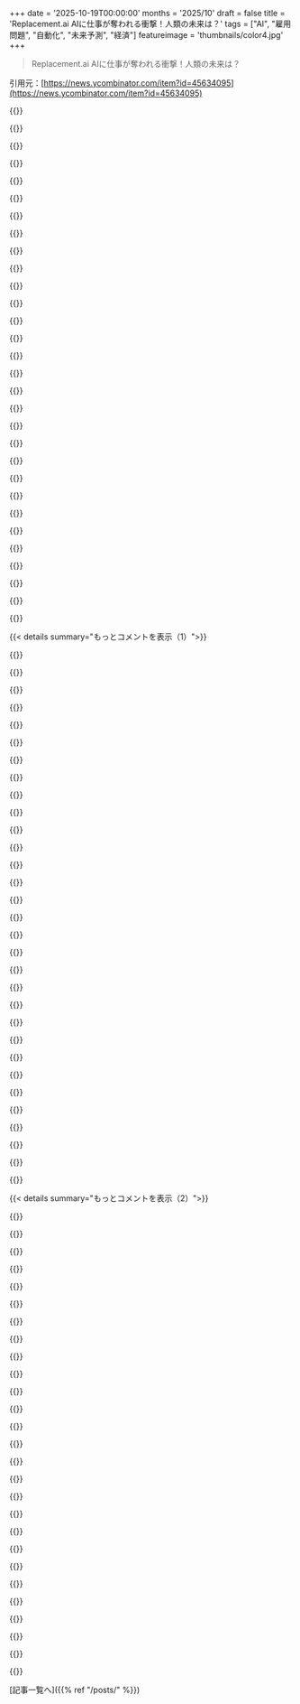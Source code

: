 +++
date = '2025-10-19T00:00:00'
months = '2025/10'
draft = false
title = 'Replacement.ai AIに仕事が奪われる衝撃！人類の未来は？'
tags = ["AI", "雇用問題", "自動化", "未来予測", "経済"]
featureimage = 'thumbnails/color4.jpg'
+++

> Replacement.ai AIに仕事が奪われる衝撃！人類の未来は？

引用元：[https://news.ycombinator.com/item?id=45634095](https://news.ycombinator.com/item?id=45634095)




{{<matomeQuote body="個人的には、ロボットが仕事を奪うっていうのはロボットに反対する理由にならないと思う。ロボットがより良く速くできるなら、ロボットがやるべきだね。問題はロボットじゃなく、僕ら人間が収入を仕事に頼ってる構造にあるんだ。これはAI企業の責任じゃなくて、政府の役割だよ。AIを禁止してイノベーションを妨げるんじゃなくて、社会が前に進む準備をするべきだね。" userName="TechSquidTV" createdAt="2025/10/19 15:12:51" color="#38d3d3">}}




{{<matomeQuote body="結局、一握りの人が全ての富を独占し、他の誰も何も持たない状態になるだろうね。誰も物を買わないからロボットも機能せず、世界経済システムは完全に崩壊するよ。大規模な暴動、飢餓戦争、政治的激変、第三次世界大戦だ。相手が核攻撃する前にこっちから核攻撃するんだ。" userName="reactordev" createdAt="2025/10/19 15:25:06" color="">}}




{{<matomeQuote body="それも一つのシナリオだけど、他にもあるよ。オープンウェイトモデルはたくさんあるし。AIの所有が広く分散される可能性だってあるんじゃないかな？原子力発電所よりソーラーパネルみたいなものかもしれないよ。" userName="skybrian" createdAt="2025/10/19 15:32:21" color="">}}




{{<matomeQuote body="ロボットが仕事を奪うっていうのは、たとえロボットがより良く速くできても、反対する正当な理由になるよ。1) 人間は仕事から恩恵を受け、2) 人間の利益が最終目標、という前提があるからね。多くの人は生計のために仕事に依存しているし、2)は自明だ。社会システムが十分早く再構築されて、人間がロボットがする仕事の報酬に依存しなくなれば変わるけど、それは起きないだろうな。" userName="strogonoff" createdAt="2025/10/19 16:13:28" color="#38d3d3">}}




{{<matomeQuote body="人から仕事を取り上げるのはテクノロジーの定義みたいなもんだよ。労力を減らすために発明するんだ。仕事をなくすのは良いことだから発明って人気なんだね。結局、仕事の量は比較的変わらず、同じ労力でより多くのことを成し遂げられるようになる。何千年もの間、みんなが失業する代わりに生活水準が上がってきたのはそのためだ。テクノロジーで浮いた労力を使って、より多くのことを達成してきたんだ。" userName="JimDabell" createdAt="2025/10/19 17:02:26" color="#38d3d3">}}




{{<matomeQuote body="人間は機械に思考を委ねれば自由になれると期待したけど、それは機械を持つ他の人間に彼らを奴隷にさせるだけだった。-- Frank Herbert, Dune。政府は他人に権力を持つ人の集まりにすぎない。人間を凌駕する機械を持つ人は前例のない力を持つだろうし、彼らが政府になっていくだろうね。今でも企業は政府の一部だ。だから、政府の役割だって言うのがよく分からないな。誰がするんだ？もし民主主義だとしたら、みんなの問題ってこと？じゃあ解決策を議論して投票しようか？" userName="didibus" createdAt="2025/10/19 17:19:02" color="#ff5c5c">}}




{{<matomeQuote body="所得税収入のほとんどを失いながら、政府はどうやってセーフティネットを2～3桁も拡大するお金を見つけるんだろうね？" userName="overfeed" createdAt="2025/10/19 15:36:12" color="">}}




{{<matomeQuote body="1) 人間は仕事から恩恵を受け、2) 人間の利益が最終目標、って話があったけど、人間が週40時間働かないと飢えるなんて自然の法則はないよ。仕事への現在の依存は結果であって、目標じゃないんだ。" userName="thunky" createdAt="2025/10/20 00:48:06" color="#38d3d3">}}




{{<matomeQuote body="請求書を払うのが今の現実。社会の役に立つことや社会的なつながりから満足感を得るのは、人間の心理的性質だね。人間の仕事をロボットに置き換える作業には、1) 人々が請求書を払える仕事を持つ能力と人生の意味を創造する能力に影響すること、2) テクノロジーエリートに富が集中すること、そして3) 人類を助けるという理論的な結果がある。僕らが善意で行動するなら、（1）に取り組む努力を（3）と同じくらい払うべきだ。僕らの多くはテックエリートに近く、（2）から恩恵を受けているから、（1）について気にしないようインセンティブが働く。だから時々言い聞かせる必要があるんだ。もし純粋に（3）だけを考えているなら、それは独裁者と大差ないよ。" userName="strogonoff" createdAt="2025/10/20 14:56:36" color="#785bff">}}




{{<matomeQuote body="給料のために働くのは人為的な現実で、変えられるはず。社会貢献は仕事だけじゃないし、仕事が唯一の道ってのは洗脳だろ。テクノロジーを止めるんじゃなくて、人間や政府を何とかすべきだよな。Andrew Yang以外、まともにこの話してる政治家いないし。" userName="thunky" createdAt="2025/10/20 18:14:42" color="#ff5c5c">}}




{{<matomeQuote body="テクノロジーが有害じゃないのは、理想の現実があるからって言うけど、現実は違うだろ。人は社会的な生き物で、仕事は必要とされる感覚を与えてくれるんだよ。ロボットで仕事を奪うだけじゃ富の移転でしかない。ロボット開発はできるのに、その先の社会を考えるのが無理って、それこそ「小さな脳」だよな。" userName="strogonoff" createdAt="2025/10/21 12:20:51" color="#45d325">}}




{{<matomeQuote body="収入は家とか食料とか医療に必要だろ。でもロボットがほとんどの仕事をしたら、物のコストはほぼゼロになるはず。政府が生活必需品を配るようになって、お金はほとんどいらなくなるんじゃない？それでもextraなものが欲しければ、もっと短い時間で働けばいいんだよ。" userName="risyachka" createdAt="2025/10/19 15:43:26" color="">}}




{{<matomeQuote body="テクノロジー制限の話なら「現実が違えば無害」って言うのもアリだよ。仕事が充実感くれるって言うのは、君が恵まれてるからだろ。仕事が嫌いな人や、無意味に感じてる人もいるんだ。仕事以外の場所でだって、もっと良い人間関係や充実感は得られるし。ロボットに仕事が奪われる現実はもう来てるんだから、なんとか考えろよ。" userName="thunky" createdAt="2025/10/21 15:58:48" color="#785bff">}}




{{<matomeQuote body="「政府」は人を支配する集団って言うけど、本来は一部の人間が富や権力を独占するのを防ぐための仕組みになるべきだろ。" userName="bittercynic" createdAt="2025/10/19 17:23:18" color="">}}




{{<matomeQuote body="AIとかロボットの進化には、ポスト希少性社会の考え方が必須だろ。それが先か後かはともかく、そういう社会の仕組みがないと、未来はただの「近未来版農奴制」になっちゃうぞ。乗り越えられないディストピアだ。" userName="Loughla" createdAt="2025/10/19 15:21:00" color="#ff5c5c">}}




{{<matomeQuote body="「現実が違えば無害」なんて発言、バカげてると言いたいだけなんだよ。現実は変わらないんだから。仕事を奪うのは、陸で暮らす人の足を切るようなもんだ。仕事が好きだろうと嫌いだろうと、奪われたら大変だろ。ロボットが仕事を奪う現実はまだ来てない。だって関係者は問題を認めず、耳を塞いで叫んでるだけだもん。もう話が通じないな。" userName="strogonoff" createdAt="2025/10/22 11:59:25" color="#785bff">}}




{{<matomeQuote body="AIの話がファンタジーだってんなら、なんでみんなAIを「所有」できるって思い込んでるんだ？人間のうぬぼれだけで超知能AIをコントロールできるわけないだろ。" userName="candiddevmike" createdAt="2025/10/19 15:42:26" color="">}}




{{<matomeQuote body="政府はもう、民間企業、特にハイテク分野を規制する力も権限もないだろ。" userName="lwhi" createdAt="2025/10/19 16:08:44" color="">}}




{{<matomeQuote body="「全く起きてない」って言うけど、自動化は進んでるんだから、その現実にちゃんと対処しろよ。問題を話しても耳塞いで叫んでるだけって意見には、マジで同意するね。" userName="thunky" createdAt="2025/10/22 12:10:36" color="">}}




{{<matomeQuote body="オートメーションって、自然の力じゃなくて、裕福な一部の人間が多くの人に押し付けてるんだよ。避けられない現実みたいに言われてるけど、まだ止めることはできるはずさ。何千年と適応してきた現実とは違う、人工的な変化なんだから。" userName="strogonoff" createdAt="2025/10/22 12:19:23" color="#ff5733">}}




{{<matomeQuote body="こんなやり方でうまくいったことなんてないだろ？政策はいつも国民に嫌われてるのに、権力者は勝手に進めるんだからな。" userName="serial_dev" createdAt="2025/10/19 17:30:55" color="">}}




{{<matomeQuote body="もちろん政府には国民を代表する権限があるに決まってるだろ。もし政府が代表しないなら、一体誰がするんだよ？" userName="xpe" createdAt="2025/10/19 16:47:00" color="">}}




{{<matomeQuote body="多くの人に害を与えるなんて言ってないよ。技術の進歩は避けられないし、いいことだ。ロボットが人間の代わりに仕事をするのは進歩だろ。もし社会が技術と共に進化できないなら、それは俺たちのせい、政府のせいだ。富裕層はすでに全てを支配してるんだから、公平な社会なんて目標はもう死んでるんだよ。" userName="thunky" createdAt="2025/10/22 13:18:51" color="#785bff">}}




{{<matomeQuote body="俺のしょぼいRTXと、お前のスーパーコンピュータークラスターとAIトレーニングのエコノミー。課題は「市場で競争しろ」。さあ、やってみろよ。" userName="gnarlouse" createdAt="2025/10/19 15:54:25" color="">}}




{{<matomeQuote body="政府が問題を解決するまで、全員をAIで失業させるべきじゃない。AI企業は今、人を危険に晒してるんだから、解決策が見つかるまではスピードを落とすべきだ。政府は問題を解決したがってる人も多いけど、それを阻止しようとする人もいる。AI企業を動かしてる富豪たちが、そもそもの問題の一部なんだよ。" userName="franga2000" createdAt="2025/10/19 15:53:58" color="#ff5733">}}




{{<matomeQuote body="今回はマジで違うよ。人間ができること全部をロボットがより安く、うまくやるなら、人間は生産から完全に締め出される。人間は生きるのに最低限の消費がいるけど、ロボットにはいらない。ほとんどの人は賃金で生活してるから、それがなくなれば生きていけない。残るのは、お金持ちだけになるだろうね。" userName="tuatoru" createdAt="2025/10/19 22:57:36" color="#ff33a1">}}




{{<matomeQuote body="政府に国民を代表する権限がないなんて、俺は言ってないだろ？" userName="lwhi" createdAt="2025/10/19 16:59:03" color="">}}




{{<matomeQuote body="AI企業が制御できないスーパーAIを作りたいと、なんで決めつけるんだ？Altmanもそう言ってるし、Muskだって権力を維持したいに決まってるだろ。" userName="gnarlouse" createdAt="2025/10/19 15:57:16" color="">}}




{{<matomeQuote body="スイスを見ろよ。アメリカは民主主義じゃなくて、金権政治なんだ。" userName="pydry" createdAt="2025/10/19 18:29:50" color="">}}




{{<matomeQuote body="AIが奪うのは収入だけじゃない、人間にとっての目的もだよ。みんなが24時間365日消費者になったら、民主主義はどうなると思う？" userName="leobg" createdAt="2025/10/19 15:27:04" color="#ff5733">}}




{{< details summary="もっとコメントを表示（1）">}}

{{<matomeQuote body="「技術進歩は良いこと」っていうけど、人間が自分のためにやってる仕事をロボットが奪うのは、ロボットで儲ける奴ら以外には良くない。ロボット作ってる奴らはちょっと立ち止まって考えてみてほしいね。富める者が全て持ってるわけじゃないけど、格差はヤバい。" userName="strogonoff" createdAt="2025/10/22 13:42:56" color="#785bff">}}




{{<matomeQuote body="これってAI時代の『A Modest Proposal』みたいな最高の風刺じゃん。<br>特にリーダーの経歴がマジでヤバい。「Faithは人をクビにするのが快感で、病気の母親の世話からも早く解放されたい！」とか、サイコパスすぎワロタ。" userName="allturtles" createdAt="2025/10/19 14:42:33" color="#ff33a1">}}




{{<matomeQuote body="風刺の中には真実があるよね。YCがこのリンクをトップページから削除しないことにマジで驚いたわ。" userName="bilekas" createdAt="2025/10/19 17:35:05" color="">}}




{{<matomeQuote body="驚くことないって。みんなここでVCやYCをしょっちゅう批判してるし、それがトップページに載るのもよくあることだよ。" userName="hn_throwaway_99" createdAt="2025/10/19 19:08:48" color="">}}




{{<matomeQuote body="全くその通り。dangも「HNでYCの会社に批判的な記事が出たら、モデレートは減らす方針だ」って何度も言ってるしね。" userName="latexr" createdAt="2025/10/20 00:44:46" color="#ff5c5c">}}




{{<matomeQuote body="モデレーターを信用できないなら、なんでここにいるの？もしポリシーが嘘だっていう証拠があるなら見せてくれよ。じゃないと、ただの皮肉は議論をダメにするだけだし、嫌な雰囲気を作るだけだろ。" userName="latexr" createdAt="2025/10/20 09:10:20" color="#785bff">}}




{{<matomeQuote body="HNの奴らはみんな自分が平均以上だと思ってるから、「記事は他のアホな同僚のことだろ。俺はAIを操る側で、あいつらが福祉に頼る羽目になるんだ」って考えてるんだろうな。" userName="overfeed" createdAt="2025/10/19 18:23:42" color="#ff33a1">}}




{{<matomeQuote body="おいおい、心配すんなよ。もし本当にAIに仕事を奪われるなら、アメリカの金持ちどもは退職年齢を変えないことにビビったりしないだろ。だってそれ、デフレになるからな。代わりに… <br>https://govfacts.org/analysis/how-social-security-and-medica..." userName="pydry" createdAt="2025/10/19 18:44:31" color="#38d3d3">}}




{{<matomeQuote body="「ロンドンの知り合いの物知りなアメリカ人から確言されているんだけど、一年物の健康な子供をしっかり育てると、煮ても、焼いても、蒸しても、茹でても、とても美味しくて栄養があり、体にも良い食べ物になるんだって。フリカッセやラグーにしてもきっと美味しくいただけるだろうね。」<br>Sam Altmanは元の意味を理解できるのかな？それとも、ただ無知にキッチンに入って塩を振りまく（https://www.ft.com/content/b1804820-c74b-4d37-b112-1df882629...）だけかな？現代の金持ち連中には期待してないよ。" userName="username223" createdAt="2025/10/19 16:47:23" color="#38d3d3">}}




{{<matomeQuote body="あのFTの記事、なんで最初から最後まで読んじゃったんだろう？時間の無駄だった気もするけど、ハンニバル・レクターがキッチンにいるシーンを見てるみたいな感覚だったよ。" userName="oxag3n" createdAt="2025/10/19 17:08:31" color="">}}




{{<matomeQuote body="風刺だって気づくのに1分かかったんだから、これは良い風刺だね。" userName="sivartnotrab" createdAt="2025/10/20 19:26:49" color="">}}




{{<matomeQuote body="なんとなく分かるけど…「人間がやってたことを機械にやらせる」って、技術の歴史全部そうじゃない？「昔の仕事どうするんだ」って問題には、もうとっくに対処法を見つけててもいいはずなのにね。" userName="sincerely" createdAt="2025/10/19 14:26:22" color="#ff5c5c">}}




{{<matomeQuote body="それがラダイト運動の肝なんだよ！元のラダイト運動は、進歩そのものに反対したわけじゃない。社会規模での経済的陳腐化が引き起こす社会的な害に抵抗してたんだ。技術の歴史ってのは、同時に強力なビジネス権益がこの運動を本質的に反進歩だと中傷して、彼らの懸念に直接対処しなかった歴史でもあるんだよ…" userName="darthoctopus" createdAt="2025/10/19 14:33:06" color="#45d325">}}




{{<matomeQuote body="もしMLが人間がする一部のタスクを置き換えるだけなら、それはこれまでの技術革新と大して変わらないだろうね。<br>でもAGIを開発したら、過去に比較できるものはないよ。これまでの技術はいつも人間ができることの一部を置き換えるだけだったけど、AGIはすべてを一度に置き換えるかもしれないからね。" userName="_heimdall" createdAt="2025/10/19 14:41:20" color="#ff33a1">}}




{{<matomeQuote body="ラダイト運動に理想主義を帰しすぎるのは慎重になったほうがいいと思うよ。彼らは統一された運動じゃなかったし、社会中心的な視点から技術の進歩を考えるよりも、もっと差し迫った懸念を抱えてたんだ。ナポレオン戦争を背景にした時代を考えたら、単に怒って、自分たちの仕事を奪った機械をぶっ壊したかったとしても、誰も彼らを責められないよ。" userName="Kiro" createdAt="2025/10/19 15:47:48" color="#38d3d3">}}




{{<matomeQuote body="労働から解放されるために機械を発明したのに、労働からの自由が生活の糧を失うことを意味する経済を作り上げちゃったんだよな。" userName="merth" createdAt="2025/10/19 14:40:16" color="#785bff">}}




{{<matomeQuote body="AGIが「すべて」を置き換えるわけじゃないよ。デスクワークのほとんどは置き換わるかもしれないけど、コンピュータの外に出て現実と向き合う仕事はたくさんあるんだからね。" userName="yujzgzc" createdAt="2025/10/19 14:50:55" color="#ff5c5c">}}




{{<matomeQuote body="＞仕事を失わせた機械をぶっ壊したい。<br>いつになったらデータセンターに火が放たれ始めるんだろうね。" userName="leptons" createdAt="2025/10/19 16:20:29" color="">}}




{{<matomeQuote body="現代のLuddite運動のメッセージって分かりにくいよね。「AIの恩恵を公平に分けろ！」じゃなくて「AIは悪だ、俺たちをクビにするな！」って聞こえちゃうんだもん。" userName="scotty79" createdAt="2025/10/19 14:42:28" color="">}}




{{<matomeQuote body="汚くて危険な仕事をAIに置き換えて、人がスキルアップして良い仕事をするのは分かる。でも、優秀なホワイトカラーを大量解雇して、質は劣るけど安いソフトウェアに置き換えるのは社会全体にとって良くないよね。人間をロボットに置き換える目的って、富裕層がもっと儲けるため？それとも、人々を酷い仕事から解放して、もっと社会に貢献できるようにするため？" userName="newsclues" createdAt="2025/10/19 15:00:27" color="#38d3d3">}}




{{<matomeQuote body="＞俺たちをクビにするな<br>キャリアを失いたくないのは当然だろ。短期間に大量の仕事を失うのは大変だし、大量のキャリアを失うのは大災害だ。あと、これって不誠実だよ。AIが仕事やアートを奪ったり減らしたりするのを人々が嫌がる理由なんて、みんな分かってるんだから。どんな言葉を使っても気持ちは同じだよ。" userName="happytoexplain" createdAt="2025/10/19 14:55:49" color="#ff5733">}}




{{<matomeQuote body="＞社会全体に同じ恩恵はない<br>いや、社会への恩恵はもっと大きくなるよ。考えてみてよ。汚くて危険な仕事を置き換えても、元々他に選択肢がなかった労働者には行き場がなくて、社会の損失になることもある。でも、優秀なホワイトカラーを大量解雇したら、彼らは他の分野の仕事に就く。これまで優秀な人たちがやらなかった、人手不足で汚い・危険な仕事だよ。これはAIに直接関係ない分野にも大きな後押しになるはずだ。" userName="Ray20" createdAt="2025/10/19 15:47:41" color="#38d3d3">}}




{{<matomeQuote body="他の人が築き上げたものを壊したり燃やしたりする人には、ちょっと共感できないな。" userName="andriesm" createdAt="2025/10/19 16:36:51" color="">}}




{{<matomeQuote body="いつも産業革命時代と比べて考えちゃうな。「手でできるのに機械なんていらないだろ？」って言う頑固な年寄りもいたはずだ。でも、そういう人たちは変化に逆らわず、技術革新を受け入れて生産性を上げた人たちにすぐ不利になっちゃったんだよ。" userName="AviationAtom" createdAt="2025/10/19 14:56:34" color="#38d3d3">}}




{{<matomeQuote body="SFは好きだけど、未来を予測する上であまり良い根拠にはならないと思うんだ。特に、SFのすごく狭いテーマだけを取り上げて、「これが絶対起きる！」って断言する人がいるとね。" userName="scotty79" createdAt="2025/10/19 14:45:17" color="">}}




{{<matomeQuote body="もしLuddite運動が成功してたら、今頃もっと良い暮らしができてたかな？違う？じゃあ今回は何が違うんだ？ああ、もしかしたら彼らは結局成功したのかもね。俺は別に大金持ちの資本家でも実業家でもないけど、自分の生産手段を持ってるよ。だからNed、ありがとう――結局全部うまくいったみたいだね！" userName="CamperBob2" createdAt="2025/10/19 15:55:41" color="#ff5733">}}




{{<matomeQuote body="Amishは元気そうだし、彼らの生き方が他の人たちみたいに激しい激変のリスクにさらされてるのかは分からないな。" userName="marnett" createdAt="2025/10/19 16:55:47" color="">}}




{{<matomeQuote body="産業革命以降、平均労働時間はほぼ単調に減ってるから、長期的には俺たちはゆっくり自由になってるんだよ。でも短期的には、みんな働き続けてる。なぜなら、a) 機械は労働を補完することが多いし（今でも炭鉱夫はいるけど、生産性がはるかに高い）、b) たとえ機械が一部の仕事を完全に消滅させても（例えば氷作りとか）、それはその狭い分野を“解決”しただけだからね。元の氷作りの人たちは、別の仕事を見つけて労働市場に戻れたんだよ。" userName="brainwad" createdAt="2025/10/19 17:35:38" color="#ff33a1">}}




{{<matomeQuote body="今までの機械は人が使うために作られたけど、今の懸念は、機械が自分で自分を使えるようになるかもしれないってことだよ。" userName="orourke" createdAt="2025/10/19 15:03:48" color="">}}




{{<matomeQuote body="AI反対派は企業でなく、Open sourceプログラマーが互いを攻撃したり、アーティストがAIで遊ぶ素人を攻撃したり、人間の絶滅を心配したりしてる。俺はAIの経済的悪影響を長年議論したけど無視され、使い始めたら攻撃された。仕事ではAI使用を命じられ、負荷増の中、俺はAIの価値を引き出しうまくやってるが、反対派の同僚は厳しそうだ。" userName="Filligree" createdAt="2025/10/19 15:04:09" color="#38d3d3">}}

{{</details>}}




{{< details summary="もっとコメントを表示（2）">}}

{{<matomeQuote body="技術発展には必ず反対派がいたよね？今はまだマシで、今日のLudditesはAI企業のオフィスを壊したり、従業員や役員を吊るしたりしてないだけだ。" userName="Ray20" createdAt="2025/10/19 14:51:36" color="#ff33a1">}}




{{<matomeQuote body="最近のAGIの定義は「あらゆる知識労働を人間レベルでこなせる」だから、全ての仕事を代替する脅威だね。配管工は残ると思うかもしれないけど、知識労働が自動化されれば、肉体労働もすぐロボットで自動化されるだろう。ロボットは今、ソフトウェアに限界があるけど、Baumol’s Cost Diseaseで肉体労働が高くなれば、ハードウェア課題解決へのインセンティブが上がるからね。" userName="theptip" createdAt="2025/10/19 15:01:39" color="#45d325">}}




{{<matomeQuote body="産業革命ではきつい肉体労働から楽な情報労働へ移行したけど、今情報労働が自動化されたら、もう何も残らない！「受け入れるか死ぬか」って戦略は、社会全体では通用しない、個人的な戦略でしかないんだよ。" userName="beeflet" createdAt="2025/10/19 16:05:45" color="#ff5733">}}




{{<matomeQuote body="「人がやっていたことを機械がする」って、技術の歴史そのものだよね？機械が人間を置き換えてきたのは何世紀も前からのことだ。本当に仕事がなくなるほどになるかな？まだそんな状況には程遠い気がするんだけど。Federal Reserveがこれにどう関わるか誰か考えた？自動化は物価を安くするからインフレを抑える。インフレが十分低くて仕事がないなら、Federal Reserveは雇用創出を強く奨励するんじゃないか？" userName="collinmanderson" createdAt="2025/10/19 16:53:35" color="#45d325">}}




{{<matomeQuote body="企業って結局は人で構成されてるでしょ。データセンターを実際に作ったり保守したりする人もいるし。まさか企業の「法人格」が自分で仕事をしたわけじゃないよね？定款が勝手に立ち上がって仕事したとか？" userName="einsteinx2" createdAt="2025/10/19 17:49:04" color="">}}




{{<matomeQuote body="君はネガティブな結果を考えてないと思うよ。大量の知識労働者がAIに置き換えられてクビになったら、経済は大混乱だし、彼らの状況は悪くなる。農業が効率化して農家が工場労働者になり、工場労働者がオフィス労働者になったけど、AIに置き換えられる人々には同じような道はないんだ。" userName="newsclues" createdAt="2025/10/19 16:15:19" color="#ff5c5c">}}




{{<matomeQuote body="ロボットが全ての分野でソフトウェアに限界があるとは思わないな…。それに、たとえAIが超人的なソフトウェア開発者になったとしても、ソフトウェア開発のコストがゼロになることはないだろう。" userName="yujzgzc" createdAt="2025/10/19 16:11:33" color="">}}




{{<matomeQuote body="SFは未来予測に向かないって言うけど、Nineteen Eighty-Fourは別だろ！The Cultureの世界みたいに、AIが全部やってくれて人間は好きなことだけする生活、マジで理想だわ。AIも人間を面白いって思ってるとか、最高じゃん。" userName="Flere-Imsaho" createdAt="2025/10/19 18:16:26" color="#ff33a1">}}




{{<matomeQuote body="経済がダメになるって？違う違う、AIのおかげで経済はむしろ強くて効率的になってるんだぜ。AIで職を失った奴らには、社会に役立つ「本当の仕事」をするもっと良い道があるって。寄生するのやめて、ちゃんと生産的なことしろよ。モノは勝手に生まれないんだから、汗水たらして働けって話。" userName="Ray20" createdAt="2025/10/19 16:53:54" color="">}}




{{<matomeQuote body="機械が労働を解放するって？それ、ちょっとロマンチックすぎない？機械を導入して労働者を置き換えるのは、結局雇い主が効率上げて、もっと儲けたいからに決まってるじゃん。" userName="fainpul" createdAt="2025/10/19 15:24:07" color="">}}




{{<matomeQuote body="もうとっくにそんな感じじゃん。世の中の仕事、ほとんどがフェイクだよ。" userName="beeflet" createdAt="2025/10/19 17:04:10" color="">}}




{{<matomeQuote body="https://replacement.ai/complaints ここでAIの規制について陳情できるよ。自動生成メッセージは、AI技術のガードレール不足にマジで心配してるって内容。家族や子供をリスクから守る強い保護が必要で、企業に任せるのは無理。AIは子供の操作とか生物兵器、ディープフェイク、大量失業とかヤバいリスクがあるから、連邦政府に強い規制を求めて、州の独自規制も邪魔しないでってさ。場所はNew Yorkだって。" userName="andai" createdAt="2025/10/19 15:51:12" color="#ff5c5c">}}




{{<matomeQuote body="あちゃー、残念。LinkedInでシェアしちゃったけど、これ見て速攻消したわ。AIが人間を経済から追い出すのが馬鹿げてるって世間に知ってもらうのは大賛成だし、オープンな議論もウェルカムだけど、なんか少数のチームが全部コントロールしようとするのは勘弁してほしいんだよね。" userName="riazrizvi" createdAt="2025/10/19 15:55:12" color="">}}




{{<matomeQuote body="君が言う「少数のチーム」って、他の人にとっては「草の根政治」かもしれないぜ？それってさ、上から目線の政治とは違うやり方なんだよ。良いアイデアは大事だけど、実際に役立つには行動しないと意味ないだろ。" userName="Atreiden" createdAt="2025/10/19 23:38:21" color="">}}




{{<matomeQuote body="草の根政治って言っても、俺が嫌なのは、まだ早いのに政府に丸投げしようとする動きなんだよな。その前に、健全な議論を重ねて、SNSでみんなが意見を出し合って、ミームとか風刺とかで盛り上がってさ。まだ政治家にどう言えばいいか決まってないんだから、そういう段階が必要だろ。" userName="riazrizvi" createdAt="2025/10/20 00:48:56" color="#38d3d3">}}




{{<matomeQuote body="SNSで文句言ったりミーム作ったりするのを直接的な政治行動の代わりにするなんて、昔から「議論に参加してる」って気分になるだけで、実際には政治に全然影響ないって、歴史が証明してるだろ。" userName="DavidPiper" createdAt="2025/10/21 21:35:28" color="">}}




{{<matomeQuote body="みんながまず何が問題なのかを知るべきだし、問題自体も「熟成」が必要だよ。それなのに、まだ早い段階でPAC（政治活動委員会）を推し進めるのは、あまりにも突飛すぎるだろ。だって、ここの議論を見てわかる通り、GenAIの主要な問題について、まだみんなの意見がまとまってないじゃん。" userName="riazrizvi" createdAt="2025/10/22 20:49:59" color="#785bff">}}




{{<matomeQuote body="AIが知的財産を悪用して権利者を傷つけてるから、早急に規制すべきだよ。アメリカはもう「早く動いて破壊する」だけじゃダメ。デジタル商品を売りたいなら、まず権利者に価値があるって納得させないとね。著作権を失いたくないなら、規制は必須さ。" userName="bigyabai" createdAt="2025/10/20 00:54:13" color="#ff5733">}}




{{<matomeQuote body="地元の代表者に連絡するのは「庶民の心に定着させる」っていう目標にかなり合ってると思うな。君が考えてる全てをコントロールする小さなチームが何なのかはよく分からないけどね。" userName="levitate" createdAt="2025/10/19 20:59:24" color="">}}




{{<matomeQuote body="AIの富を公平に分配する方法について、具体的な提案を全然見かけないのはなんでだろう？いつも「労働者のためにAIをすぐ止めろ」か「心配するな、いつかみんなユートピアに住むさ」のどっちかだよね。<br>例えば、AIモデルの訓練が主なビジネスの企業は、会社の10%を市民の基本的なケア（食料、水、電気など）を長期的に確立する基金に寄付すべきだ、とかどうかな？<br>「そしたらXを促進する！」って反論する人もいるだろうけど、もっと良い提案があるなら聞きたいな。" userName="nharada" createdAt="2025/10/19 17:49:26" color="#38d3d3">}}




{{<matomeQuote body="富の再分配や課税制度はまさにそのためにあるんだよ。問題は、アメリカ人がこの考え方を嫌悪してること。ほとんどの反対してる人たちにも利益があるはずなのにね。彼らは「怠け者」（暗にマイノリティや移民を指すことが多い）だと感じる人たちに一円たりとも渡したくないんだ。" userName="otterley" createdAt="2025/10/19 18:08:38" color="#785bff">}}




{{<matomeQuote body="理論的には、AIがあろうとなかろうと富の再分配の方法は分かってるんだよ。価値創造や相続に課税して、貧しい人たちを支援するか、みんなを支援するのにそのお金を使えばいい。問題は政治システムなんだ。ほとんどの先進国で富の不平等は着実に増えてるけど、国民に聞けば不平等を減らしたいと思ってる人がほとんどだよね。だから政治システムが多数の意向を達成できてないんだ。それに、ほとんどの選挙は、富の不平等を減らすみたいな長期的な価値観じゃなく、直近の政治課題（最新の戦争、スキャンダル、経済状況）で勝敗が決まるみたいだね。" userName="perlgeek" createdAt="2025/10/19 19:02:14" color="#ff5733">}}




{{<matomeQuote body="AIの富を公平に分配することと、一般的な富を公平に分配することの違いは何だろうね？主な違いは、AIの富の場合、今まさに猛スピードで大量に生み出されてるってことかな（長期的な安定性は疑問だけど）。そう考えると、「富の分配方法が分かるまでAIをすぐ止める」って提案も不合理じゃないと思うよ。問題は、富の不公平な分配を長く続けるほど、是正するのが難しくなること。だって、不公平に分配された富で利益を得た人たちが、より公平な分配に反対するためにそれを使っちゃうからね。" userName="BrenBarn" createdAt="2025/10/19 19:01:57" color="#45d325">}}




{{<matomeQuote body="AIの富を公平に分配する方法に関する提案が見当たらないのは、たぶん「考えが甘い」か「複雑すぎる」のどっちかか、両方だからだろうね。<br>例えば、政府がAIを所有するって言っても、全自動の警察が反論を弾圧できるようになったら、政府が国民を気にし続けるかな？<br>提案された10%の例も、AIが特定用途か汎用かによって変わるよ。特定用途ならアシスタントとしてパイを広げるだけだから不要。でも、汎用AIなら、企業は海外や惑星外に移転して、好き放題にできるし、君に中指を立てることもできる。AI企業が全ての力を持つから、君には何も残らないんだ。" userName="ben_w" createdAt="2025/10/19 18:07:42" color="#785bff">}}




{{<matomeQuote body="これはソブリン・ウェルス・ファンドにすごく似てるね。政府が大規模企業の部分的所有権を得て（市場メカニズムでもポピュリスト的な強引なやり方でもあり得るけど）、その投資収益を社会保障や市民への配当に使うんだ。国内で大規模に機能させるには、アメリカ経済全体の市場総額の二桁パーセントが必要になるだろう。今のやり方からかなり大きく変わるし、市場の歪みや詐欺、資本逃避みたいなデメリットもあるだろうね。<br>でも、AI経済に富が集中する問題の解決策になると思うし、社会保障の「ネズミ講」的な側面への緩和策にもなるだろうね。どの道、一長一短ってことさ。でも、このアイデアがもっと議論されることを望むよ。" userName="idreyn" createdAt="2025/10/19 18:41:33" color="#45d325">}}




{{<matomeQuote body="政府が大規模企業の部分的所有権を得るって話だけど、それってソビエト連邦で起こったことじゃない？部分所有じゃなくて、全部だったけどね。でも、あれは50年間もの悲惨さをもたらしたよ。" userName="starik36" createdAt="2025/10/19 19:07:21" color="">}}

{{</details>}}



[記事一覧へ]({{% ref "/posts/" %}})
